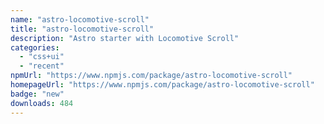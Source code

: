 ```yaml
---
name: "astro-locomotive-scroll"
title: "astro-locomotive-scroll"
description: "Astro starter with Locomotive Scroll"
categories:
  - "css+ui"
  - "recent"
npmUrl: "https://www.npmjs.com/package/astro-locomotive-scroll"
homepageUrl: "https://www.npmjs.com/package/astro-locomotive-scroll"
badge: "new"
downloads: 484
---
```

